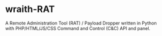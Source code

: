 # wraith-RAT
A Remote Administration Tool (RAT) / Payload Dropper written in Python with PHP/HTML/JS/CSS Command and Control (C&amp;C) API and panel.
